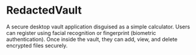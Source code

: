 # RedactedVault
A secure desktop vault application disguised as a simple calculator. Users can register using facial recognition or fingerprint (biometric authentication). Once inside the vault, they can add, view, and delete encrypted files securely. 
